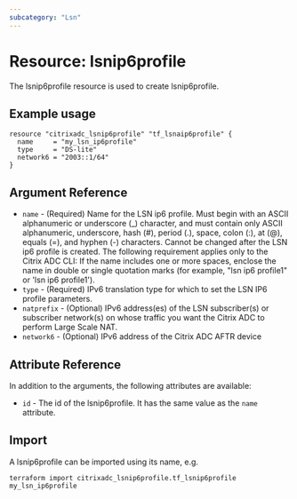 ```yaml
---
subcategory: "Lsn"
---
```


# Resource: lsnip6profile

The lsnip6profile resource is used to create lsnip6profile.


## Example usage

```hcl
resource "citrixadc_lsnip6profile" "tf_lsnaip6profile" {
  name     = "my_lsn_ip6profile"
  type     = "DS-lite"
  network6 = "2003::1/64"
}

```


## Argument Reference

* `name` - (Required) Name for the LSN ip6 profile. Must begin with an ASCII alphanumeric or underscore (_) character, and must contain only ASCII alphanumeric, underscore, hash (#), period (.), space, colon (:), at (@), equals (=), and hyphen (-) characters. Cannot be changed after the LSN ip6 profile is created. The following requirement applies only to the Citrix ADC CLI: If the name includes one or more spaces, enclose the name in double or single quotation marks (for example, "lsn ip6 profile1" or 'lsn ip6 profile1').
* `type` - (Required) IPv6 translation type for which to set the LSN IP6 profile parameters.
* `natprefix` - (Optional) IPv6 address(es) of the LSN subscriber(s) or subscriber network(s) on whose traffic you want the Citrix ADC to perform Large Scale NAT.
* `network6` - (Optional) IPv6 address of the Citrix ADC AFTR device


## Attribute Reference

In addition to the arguments, the following attributes are available:

* `id` - The id of the lsnip6profile. It has the same value as the `name` attribute.


## Import

A lsnip6profile can be imported using its name, e.g.

```shell
terraform import citrixadc_lsnip6profile.tf_lsnip6profile my_lsn_ip6profile
```
